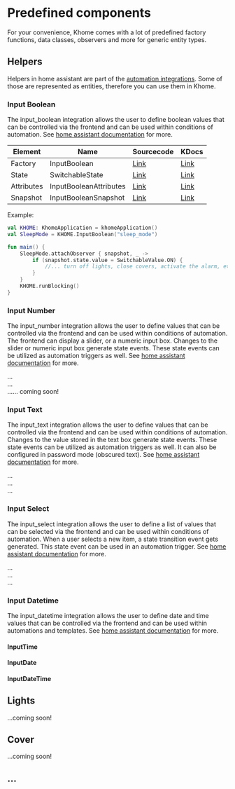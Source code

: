 # Predefined components
For your convenience, Khome comes with a lot of predefined factory functions, data classes, observers and more for generic entity types.

## Helpers
Helpers in home assistant are part of the [automation integrations](https://www.home-assistant.io/integrations/#automation). Some of those are represented as entities, 
therefore you can use them in Khome.

### Input Boolean
The input_boolean integration allows the user to define boolean values that can be controlled via the frontend and can be 
used within conditions of automation. See [home assistant documentation](https://www.home-assistant.io/integrations/input_boolean/) for more.

| Element    | Name | Sourcecode | KDocs |
|------------|------|------------|-------|
| Factory    | InputBoolean   |  [Link](../src/main/kotlin/khome/extending/actuators/Helper.kt) | [Link](https://dennisschroeder.github.io/khome/khome/khome.extending.actuators/-input-boolean.html)      |
| State      | SwitchableState     |  [Link](../src/main/kotlin/khome/extending/DeviceStates.kt) | [Link](https://dennisschroeder.github.io/khome/khome/khome.extending/-switchable-state/index.html)      |
| Attributes | InputBooleanAttributes    |  [Link](../src/main/kotlin/khome/extending/DeviceAttributes.kt) | [Link](https://dennisschroeder.github.io/khome/khome/khome.extending/-input-boolean-attributes/index.html)      |
| Snapshot   | InputBooleanSnapshot     | [Link](../src/main/kotlin/khome/extending/StateAndAttributesSnapshots.kt) | [Link](https://dennisschroeder.github.io/khome/khome/khome.extending/-input-boolean-snapshot.html)      |

Example:
```kotlin
val KHOME: KhomeApplication = khomeApplication()
val SleepMode = KHOME.InputBoolean("sleep_mode")

fun main() { 
    SleepMode.attachObserver { snapshot, _ ->
        if (snapshot.state.value = SwitchableValue.ON) {
            //... turn off lights, close covers, activate the alarm, etc.
        }
    }
    KHOME.runBlocking()
}
```
### Input Number
The input_number integration allows the user to define values that can be controlled via the frontend and can be used within conditions of automation. 
The frontend can display a slider, or a numeric input box. Changes to the slider or numeric input box generate state events. 
These state events can be utilized as automation triggers as well. See [home assistant documentation](https://www.home-assistant.io/integrations/input_number/) for more.

...<br>
...<br>
...... coming soon!


### Input Text
The input_text integration allows the user to define values that can be controlled via the frontend and can be used within conditions of automation.
Changes to the value stored in the text box generate state events. These state events can be utilized as automation triggers as well.
It can also be configured in password mode (obscured text). See [home assistant documentation](https://www.home-assistant.io/integrations/input_text/) for more.

...<br>
...<br>
...<br>

### Input Select
The input_select integration allows the user to define a list of values that can be selected via the frontend and can be used within conditions of automation.
When a user selects a new item, a state transition event gets generated. This state event can be used in an automation trigger. See [home assistant documentation](https://www.home-assistant.io/integrations/input_select/) for more.

...<br>
...<br>
...<br>

### Input Datetime
The input_datetime integration allows the user to define date and time values that can be controlled via the frontend and can be used within automations and templates.
See [home assistant documentation](https://www.home-assistant.io/integrations/input_datetime/) for more.

#### InputTime
#### InputDate
#### InputDateTime

## Lights
...coming soon!

## Cover
...coming soon!

## ...
